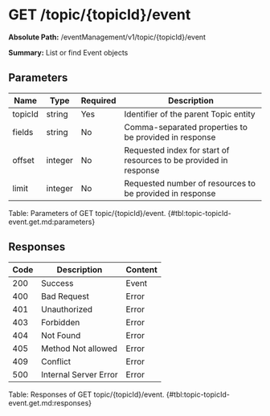 <!--
    ATTENTION: This file was generated via gradle!
               Do NOT manually edit this file! Any such changes will be overwritten!
-->

# GET /topic/{topicId}/event

**Absolute Path:** /eventManagement/v1/topic/{topicId}/event

**Summary:** List or find Event objects

## Parameters

| Name | Type | Required | Description |
|------|------|----------|-------------|
| topicId | string | Yes | Identifier of the parent Topic entity |
| fields | string | No | Comma-separated properties to be provided in response |
| offset | integer | No | Requested index for start of resources to be provided in response |
| limit | integer | No | Requested number of resources to be provided in response |

Table: Parameters of GET topic/{topicId}/event. {#tbl:topic-topicId-event.get.md:parameters}

## Responses

| Code | Description | Content |
|------|-------------|---------|
| 200 | Success | Event |
| 400 | Bad Request | Error |
| 401 | Unauthorized | Error |
| 403 | Forbidden | Error |
| 404 | Not Found | Error |
| 405 | Method Not allowed | Error |
| 409 | Conflict | Error |
| 500 | Internal Server Error | Error |

Table: Responses of GET topic/{topicId}/event. {#tbl:topic-topicId-event.get.md:responses}
